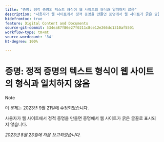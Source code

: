 ```yaml
---
title: "증명: 정적 증명의 텍스트 형식이 웹 사이트의 형식과 일치하지 않음"
description: "사용자가 웹 사이트에서 정적 증명을 만들면 증명에서 웹 사이트가 굵은 글꼴로 표시되지 않습니다."
hidefromtoc: true
feature: Digital Content and Documents
source-git-commit: 534ea87f86e27f0211c8ce12e266dc1310af5501
workflow-type: tm+mt
source-wordcount: '84'
ht-degree: 100%

---
```



# 증명: 정적 증명의 텍스트 형식이 웹 사이트의 형식과 일치하지 않음

<!--WF, WFP TOCs-->

>[!NOTE]
>
>이 문제는 2023년 9월 21일에 수정되었습니다.

사용자가 웹 사이트에서 정적 증명을 만들면 증명에서 웹 사이트가 굵은 글꼴로 표시되지 않습니다.

_2023년 8월 23일에 처음 보고되었습니다._

